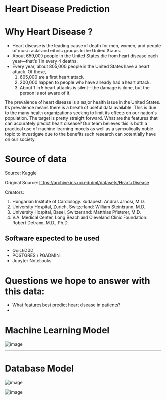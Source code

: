 
# Heart Disease Prediction 

# Why Heart Disease ?
 - Heart disease is the leading cause of death for men, women, and people of most racial and ethnic groups in the United States.
 - About 659,000 people in the United States die from heart disease each year—that’s 1 in every 4 deaths.
 - Every year, about 805,000 people in the United States have a heart attack. 
   Of these,
   1. 605,000 are a first heart attack.
   2. 200,000 happen to people who have already had a heart attack.
   3. About 1 in 5 heart attacks is silent—the damage is done, but the person is not aware of it.
 
 The prevalence of heart disease is a major health issue in the United States.  Its prevalence means there is a breath of useful data
 available.  This is due to the many health organizations seeking to limit its effects on our nation's population.  The target is pretty straight forward.
 What are the features that can accurately predict heart disease?  Our team believes this is both a practical use of machine learning models 
 as well as a symbolically noble topic to investigate due to the benefits such research can potentially have on our society.

# Source of data

Source: Kaggle

Original Source: https://archive.ics.uci.edu/ml/datasets/Heart+Disease

Creators:
1. Hungarian Institute of Cardiology. Budapest: Andras Janosi, M.D.
2. University Hospital, Zurich, Switzerland: William Steinbrunn, M.D.
3. University Hospital, Basel, Switzerland: Matthias Pfisterer, M.D.
4. V.A. Medical Center, Long Beach and Cleveland Clinic Foundation: Robert Detrano, M.D., Ph.D.



## Software expected to be used

* QuickDBD
* POSTGRES / PGADMIN
* Jupyter Notebooks

# Questions we hope to answer with this data: 

- What features best predict heart disease in patients?
-

# Machine Learning Model

![image](https://user-images.githubusercontent.com/99847046/178033359-39a7cf9f-e0a9-41bc-acef-5ea630665311.png)
_______________________________________________________________________________________________________________

# Database Model

![image](https://user-images.githubusercontent.com/99847046/178034307-c2057580-f842-472b-8a9e-3a0b074de501.png)

![image](https://user-images.githubusercontent.com/99847046/178034352-b6884147-f469-49af-aa07-22f423299dc1.png)




